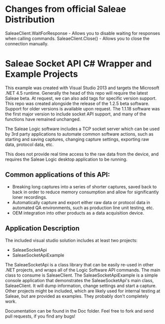 # Changes from official Saleae Distribution

SaleaeClient.WaitForResponse - Allows you to disable waiting for responses when calling commands.
SaleaeClient.Close() - Allows you to close the connection manually.

# Saleae Socket API C# Wrapper and Example Projects

This example was created with Visual Studio 2013 and targets the Microsoft .NET 4.5 runtime.
Generally the head of this repo will require the latest Saleae beta. At request, we can also add tags for specific version support.
This repo was created alongside the release of the 1.2.5 beta software. Support for older versions is available upon request. The 1.1.18 software was the first major version to include socket API support, and many of the functions have remained unchanged.

The Saleae Logic software includes a TCP socket server which can be used by 3rd party applications to automate common software actions, such as starting and saving captures, changing capture settings, exporting raw data, protocol data, etc.

This does not provide real time access to the raw data from the device, and requires the Saleae Logic desktop application to be running.

## Common applications of this API:
- Breaking long captures into a series of shorter captures, saved back to back in order to reduce memory consumption and allow for significantly loner recordings.
- Automatically capture and export either raw data or protocol data in automated QA environments, such as production line unit testing, etc.
- OEM integration into other products as a data acquisition device.

## Application Description
The included visual studio solution includes at least two projects:
- SaleaeSocketApi
- SaleaeSocketApiExample

The SaleaeSocketApi is a class library that can be easily re-used in other .NET projects, and wraps all of the Logic Software API commands. The main class to consume is SaleaeClient.
The SaleaeSocketApiExample is a simple console application that demonstrates the SaleaeSocketApi's main class, SaleaeClient. It will dump information, change settings and start a capture.
Other projects might be included, which are likely used for internal testing at Saleae, but are provided as examples. They probably don't completely work.

Documentation can be found in the Doc folder. Feel free to fork and send pull requests, if you find any bugs!
